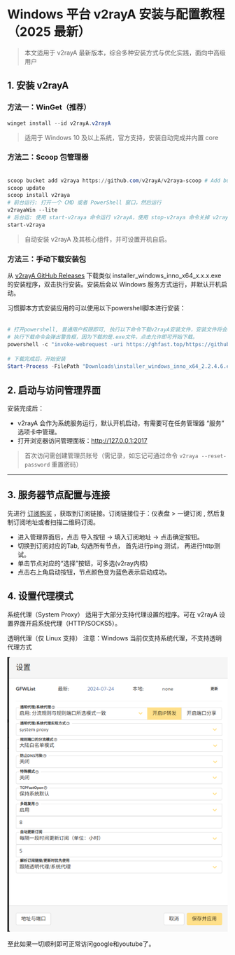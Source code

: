 # Windows 平台 v2rayA 安装与配置教程（2025 最新）

> 本文适用于 v2rayA 最新版本，综合多种安装方式与优化实践，面向中高级用户

## 1. 安装 v2rayA

### 方法一：WinGet（推荐）

```powershell
winget install --id v2rayA.v2rayA
```

> 适用于 Windows 10 及以上系统，官方支持，安装自动完成并内置 core

### 方法二：Scoop 包管理器

```powershell

scoop bucket add v2raya https://github.com/v2rayA/v2raya-scoop # Add bucket
scoop update
scoop install v2raya
# 前台运行: 打开一个 CMD 或者 PowerShell 窗口，然后运行
v2rayaWin --lite
# 后台运: 使用 start-v2raya 命令运行 v2rayA，使用 stop-v2raya 命令关掉 v2rayA。
start-v2raya 
```

> 自动安装 v2rayA 及其核心组件，并可设置开机自启。

### 方法三：手动下载安装包

从 [v2rayA GitHub Releases](https://ghfast.top/https://github.com/v2rayA/v2rayA/releases/download/v2.2.4.6/installer_windows_inno_x64_2.2.4.6.exe) 下载类似 installer_windows_inno_x64_x.x.x.exe 的安装程序，双击执行安装。安装后会以 Windows 服务方式运行，并默认开机启动。

习惯脚本方式安装应用的可以使用以下powershell脚本进行安装：

```powershell

# 打开powershell, 普通用户权限即可, 执行以下命令下载v2rayA安装文件，安装文件将会被保存在用户的下载目录下
# 执行下载命令会弹出警告框，因为下载的是.exe文件，点击允许即可开始下载。
powershell -c "invoke-webrequest -uri https://ghfast.top/https://github.com/v2rayA/v2rayA/releases/download/v2.2.4.6/installer_windows_inno_x64_2.2.4.6.exe -outfile Downloads\installer_windows_inno_x64_2.2.4.6.exe"

# 下载完成后，开始安装
Start-Process -FilePath "Downloads\installer_windows_inno_x64_2.2.4.6.exe" -ArgumentList "/silent"

```

## 2. 启动与访问管理界面

安装完成后：

* v2rayA 会作为系统服务运行，默认开机启动，有需要可在任务管理器 “服务” 选项卡中管理。
* 打开浏览器访问管理面板：<http://127.0.0.1:2017>

> 首次访问需创建管理员账号（需记录，如忘记可通过命令 `v2raya --reset-password` 重置密码）

---

## 3. 服务器节点配置与连接

先进行 [订阅购买](https://shortlink.20250812.xyz/1) ，获取到订阅链接。订阅链接位于：仪表盘 > 一键订阅 , 然后复制订阅地址或者扫描二维码订阅。

* 进入管理界面后，点击 导入按钮 → 填入订阅地址 → 点击确定按钮。
* 切换到订阅对应的Tab, 勾选所有节点， 首先进行ping 测试， 再进行http测试。
* 单击节点对应的“选择”按钮，可多选(v2ray内核)
* 点击右上角启动按钮，节点颜色变为蓝色表示启动成功。

## 4. 设置代理模式
系统代理（System Proxy）
适用于大部分支持代理设置的程序。可在 v2rayA 设置界面开启系统代理（HTTP/SOCKS5）。

透明代理（仅 Linux 支持）
注意：Windows 当前仅支持系统代理，不支持透明代理方式

![v2raya 配置](v2raya_setting_on_windows.png)

至此如果一切顺利即可正常访问google和youtube了。

